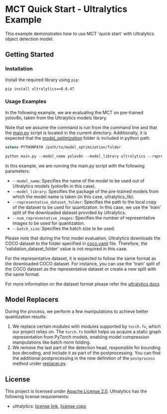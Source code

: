 # MCT Quick Start - Ultralytics Example 

This example demonstrates how to use MCT 'quick start' with Ultralytics object detection model.


## Getting Started

### Installation 
Install the required library using `pip`:
```bash
pip install ultralytics==8.0.47
 ```

### Usage Examples

In the following example, we are evaluating the MCT on pre-trained yolov8n, taken from the Ultralytics models library.

Note that we assume the command is run from the command line and that the [main.py](../../main.py) script is located in the current directory.
Additionally, it is expected that the [model_optimization](../../../../) folder is included in python path.
```csh 
setenv PYTHONPATH /path/to/model_optimization/folder
```

```csh 
python main.py --model_name yolov8n --model_library ultralytics --representative_dataset_folder <download_location>/datasets/coco/images/train2017 --num_representative_images 64 --batch_size 1 
```
In this example, we are running the main.py script with the following parameters:
- `--model_name`: Specifies the name of the model to be used out of Ultralytics models (yolov8n in this case).
- `--model_library`: Specifies the package of the pre-trained models from which the model name is taken (in this case, ultralytics_lib).
- `--representative_dataset_folder`: Specifies the path to the local copy of the dataset to be used for quantization. In this case, we use the 'train' split of the downloaded dataset provided by Ultralytics.
- `--num_representative_images`: Specifies the number of representative images to be used for quantization.
- `--batch_size`: Specifies the batch size to be used.

Please note that during the first model evaluation, Ultralytics downloads the COCO dataset to the folder specified in [coco.yaml](https://github.com/ultralytics/ultralytics/blob/main/ultralytics/cfg/datasets/coco.yaml) file. Therefore, the 'validation_dataset_folder' value is not required in this case.

For the representative dataset, it is expected to follow the same format as the downloaded COCO dataset. For instance, you can use the 'train' split of the COCO dataset as the representative dataset or create a new split with the same format.

For more information on the dataset format please refer the [ultralytics docs](https://docs.ultralytics.com/datasets/)

## Model Replacers
During the process, we perform a few manipulations to achieve better quantization results:

1. We replace certain modules with modules supported by `torch.fx`, which our project relies on. The `torch.fx` toolkit helps us acquire a static graph representation from PyTorch models, enabling model compression manipulations like batch norm folding.
2. We remove the last part of the detection head, responsible for bounding box decoding, and include it as part of the postprocessing. You can find the additional postprocessing in the new definition of the `postprocess` method under [replacer.py](./replacers.py).


## License
This project is licensed under [Apache License 2.0](../../../../LICENSE.md).
Ultralytics has the following license requirements: 
- ultralytics: [license link](https://github.com/ultralytics/ultralytics/blob/main/LICENSE), [license copy](./LICENSE)
